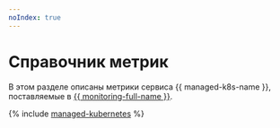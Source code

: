 ```yaml
---
noIndex: true
---
```


# Справочник метрик

В этом разделе описаны метрики сервиса {{ managed-k8s-name }}, поставляемые в [{{ monitoring-full-name }}](../monitoring/).

{% include [managed-kubernetes](../_includes/monitoring/metrics-ref/managed-kubernetes.md) %}
